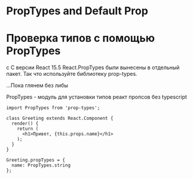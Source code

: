 # PropTypes and Default Prop

# Проверка типов с помощью PropTypes
с
С версии React 15.5 React.PropTypes были вынесены в отдельный пакет. Так что используйте библиотеку prop-types.

...Пока глянем без либы

PropTypes - модуль для установки типов реакт пропсов без typescript

```
import PropTypes from 'prop-types';

class Greeting extends React.Component {
  render() {
    return (
      <h1>Привет, {this.props.name}</h1>
    );
  }
}

Greeting.propTypes = {
  name: PropTypes.string
};

```

